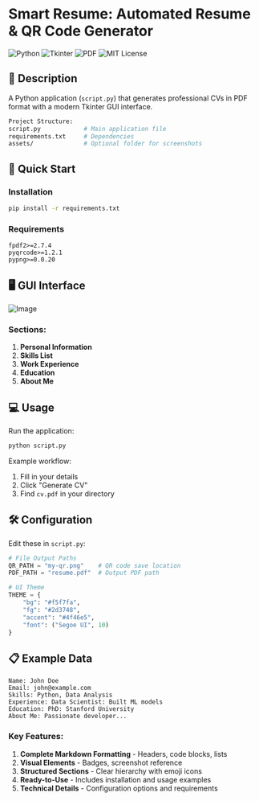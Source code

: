 # Smart Resume: Automated Resume & QR Code Generator

![Python](https://img.shields.io/badge/python-3670A0?style=for-the-badge&logo=python&logoColor=ffdd54)
![Tkinter](https://img.shields.io/badge/Tkinter-%234ea94b.svg?style=for-the-badge&logo=python&logoColor=white)
![PDF](https://img.shields.io/badge/PDF-%23FF0000.svg?style=for-the-badge&logo=adobe&logoColor=white)
![MIT License](https://img.shields.io/badge/license-MIT-blue)

## 📝 Description
A Python application (`script.py`) that generates professional CVs in PDF format with a modern Tkinter GUI interface.

```bash
Project Structure:
script.py            # Main application file
requirements.txt     # Dependencies
assets/              # Optional folder for screenshots
```

## 🚀 Quick Start

### Installation
```bash
pip install -r requirements.txt
```

### Requirements
```text
fpdf2>=2.7.4
pyqrcode>=1.2.1
pypng>=0.0.20
```

## 🖥️ GUI Interface
![Image](https://github.com/user-attachments/assets/a799267c-c787-40a3-8ded-0c1cabf43667)

### Sections:
1. **Personal Information**
2. **Skills List**
3. **Work Experience**
4. **Education**
5. **About Me**

## 💻 Usage
Run the application:
```bash
python script.py
```

Example workflow:
1. Fill in your details
2. Click "Generate CV"
3. Find `cv.pdf` in your directory

## 🛠 Configuration
Edit these in `script.py`:

```python
# File Output Paths
QR_PATH = "my-qr.png"    # QR code save location 
PDF_PATH = "resume.pdf"  # Output PDF path

# UI Theme
THEME = {
    "bg": "#f5f7fa",
    "fg": "#2d3748", 
    "accent": "#4f46e5",
    "font": ("Segoe UI", 10)
}
```

## 📋 Example Data
```text
Name: John Doe
Email: john@example.com
Skills: Python, Data Analysis
Experience: Data Scientist: Built ML models
Education: PhD: Stanford University
About Me: Passionate developer...
```

### Key Features:
1. **Complete Markdown Formatting** - Headers, code blocks, lists
2. **Visual Elements** - Badges, screenshot reference
3. **Structured Sections** - Clear hierarchy with emoji icons
4. **Ready-to-Use** - Includes installation and usage examples
5. **Technical Details** - Configuration options and requirements

